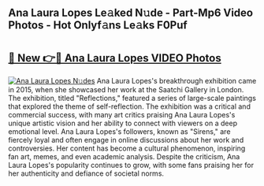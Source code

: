 ## Ana Laura Lopes Le𝚊ked N𝚞de - Part-Mp6 Video Photos - Hot Onlyf𝚊ns Le𝚊ks F0Puf

# <h2><a href="http://ac48068.deff.icu/?id=Ana+Laura+Lopes">🔗 New 👉🔴 Ana Laura Lopes VIDEO Photos</a></h2>

[![Ana Laura Lopes N𝚞des](https://i.imgur.com/rIISA9y.gif)](http://ac48068.deff.icu/?id=Ana+Laura+Lopes)
Ana Laura Lopes's breakthrough exhibition came in 2015, when she showcased her work at the Saatchi Gallery in London. The exhibition, titled "Reflections," featured a series of large-scale paintings that explored the theme of self-reflection. The exhibition was a critical and commercial success, with many art critics praising Ana Laura Lopes's unique artistic vision and her ability to connect with viewers on a deep emotional level. Ana Laura Lopes's followers, known as "Sirens," are fiercely loyal and often engage in online discussions about her work and controversies. Her content has become a cultural phenomenon, inspiring fan art, memes, and even academic analysis. Despite the criticism, Ana Laura Lopes's popularity continues to grow, with some fans praising her for her authenticity and defiance of societal norms.
